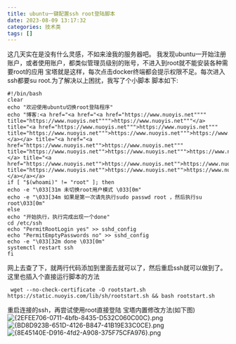 ```yaml
---
title: ubuntu一键配置ssh root登陆脚本
date: 2023-08-09 13:17:32
categories: 技术类
tags: []
---
```

这几天实在是没有什么灵感，不如来淦我的服务器吧。
我发现ubuntu一开始注册账户，或者使用账户，都类似管理员级别的账号，不进入到root就不能安装各种需要root的应用
宝塔就是这样，每次点击docker终端都会提示权限不足。每次进入ssh都要su root.为了解决以上困扰，我写了个小脚本
脚本如下:
```shell
#!/bin/bash
clear
echo "欢迎使用ubuntu切换root登陆程序"
echo "博客:<a href="<a href="<a href="https://www.nuoyis.net"""" title="https://www.nuoyis.net"""">https://www.nuoyis.net"""</a> title="<a href="https://www.nuoyis.net""">https://www.nuoyis.net""" title="https://www.nuoyis.net""">https://www.nuoyis.net""">https://www.nuoyis.net""">https://www.nuoyis.net""</a></a> title="<a href="<a href="https://www.nuoyis.net"">https://www.nuoyis.net""" title="https://www.nuoyis.net"">https://www.nuoyis.net""">https://www.nuoyis.net"">https://www.nuoyis.net""</a> title="<a href="https://www.nuoyis.net"">https://www.nuoyis.net"">https://www.nuoyis.net"">https://www.nuoyis.net"" title="https://www.nuoyis.net"">https://www.nuoyis.net"">https://www.nuoyis.net"">https://www.nuoyis.net"">https://www.nuoyis.net"">https://www.nuoyis.net"">https://www.nuoyis.net"">https://www.nuoyis.net"</a></a></a>
if [ "$(whoami)" != "root" ]; then
echo -e "\033[31m 未切换root用户模式 \033[0m"
echo -e "\033[34m 如果是第一次请先执行sudo passwd root ，然后执行su root\033[0m"
else
echo "开始执行，执行完成出现一个done"
cd /etc/ssh
echo "PermitRootLogin yes" >> sshd_config
echo "PermitEmptyPasswords no" >> sshd_config
echo -e "\033[32m done \033[0m"
systemctl restart ssh
fi
```
网上去查了下，就两行代码添加到里面去就可以了，然后重启ssh就可以做到了。
这里也插入个直接运行脚本的方法
```shell
 wget --no-check-certificate -O rootstart.sh https://static.nuoyis.com/lib/sh/rootstart.sh && bash rootstart.sh
```
重启连接的ssh，再尝试使用root直接登陆
宝塔内置修改方法(如下图)
![{2EFEE706-0711-4bfb-8435-D532C060C00C}.png][1]
![{BD8D923B-651D-4126-B847-41B19E33C0CE}.png][2]
![{8E45140E-D916-4fd2-A908-375F75CFA976}.png][3]


  [1]: https://io.nuoyis.net/typecho/uploads/2023/08/4154087682.png
  [2]: https://io.nuoyis.net/typecho/uploads/2023/08/902665671.png
  [3]: https://io.nuoyis.net/typecho/uploads/2023/08/2796809723.png